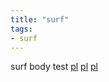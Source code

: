 ```yaml
---
title: "surf"
tags:
- surf
---
```

surf body
test [pl](../slack/parkline.md)
[pl](slack/parkline.md)
[pl](parkline.md)